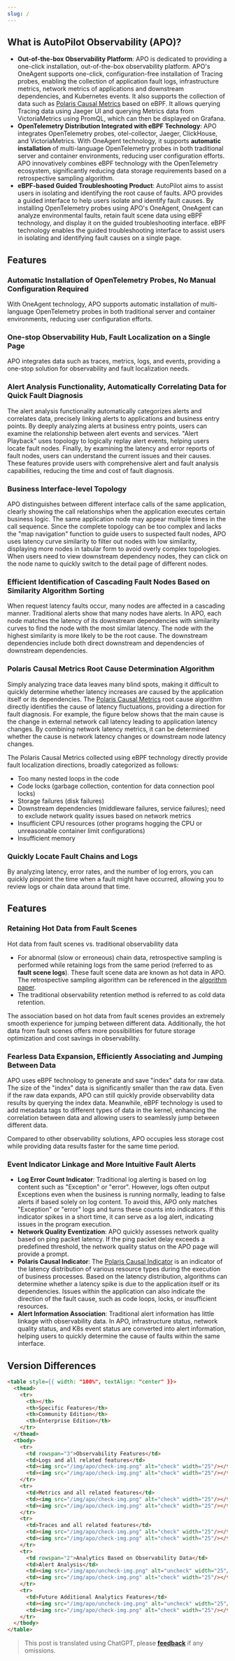 ```yaml
---
slug: /
---
```


## What is AutoPilot Observability (APO)?
- **Out-of-the-box Observability Platform**: APO is dedicated to providing a one-click installation, out-of-the-box observability platform. APO's OneAgent supports one-click, configuration-free installation of Tracing probes, enabling the collection of application fault logs, infrastructure metrics, network metrics of applications and downstream dependencies, and Kubernetes events. It also supports the collection of data such as [Polaris Causal Metrics](https://one.kindlingx.com) based on eBPF. It allows querying Tracing data using Jaeger UI and querying Metrics data from VictoriaMetrics using PromQL, which can then be displayed on Grafana.
- **OpenTelemetry Distribution Integrated with eBPF Technology**: APO integrates OpenTelemetry probes, otel-collector, Jaeger, ClickHouse, and VictoriaMetrics. With OneAgent technology, it supports **automatic installation** of multi-language OpenTelemetry probes in both traditional server and container environments, reducing user configuration efforts. APO innovatively combines eBPF technology with the OpenTelemetry ecosystem, significantly reducing data storage requirements based on a retrospective sampling algorithm.
- **eBPF-based Guided Troubleshooting Product**: AutoPilot aims to assist users in isolating and identifying the root cause of faults. APO provides a guided interface to help users isolate and identify fault causes. By installing OpenTelemetry probes using APO's OneAgent, OneAgent can analyze environmental faults, retain fault scene data using eBPF technology, and display it on the guided troubleshooting interface. eBPF technology enables the guided troubleshooting interface to assist users in isolating and identifying fault causes on a single page.

## Features
### Automatic Installation of OpenTelemetry Probes, No Manual Configuration Required
With OneAgent technology, APO supports automatic installation of multi-language OpenTelemetry probes in both traditional server and container environments, reducing user configuration efforts.
### One-stop Observability Hub, Fault Localization on a Single Page
APO integrates data such as traces, metrics, logs, and events, providing a one-stop solution for observability and fault localization needs.

### Alert Analysis Functionality, Automatically Correlating Data for Quick Fault Diagnosis
The alert analysis functionality automatically categorizes alerts and correlates data, precisely linking alerts to applications and business entry points. By deeply analyzing alerts at business entry points, users can examine the relationship between alert events and services. "Alert Playback" uses topology to logically replay alert events, helping users locate fault nodes. Finally, by examining the latency and error reports of fault nodes, users can understand the current issues and their causes. These features provide users with comprehensive alert and fault analysis capabilities, reducing the time and cost of fault diagnosis.

### Business Interface-level Topology
APO distinguishes between different interface calls of the same application, clearly showing the call relationships when the application executes certain business logic. The same application node may appear multiple times in the call sequence. Since the complete topology can be too complex and lacks the "map navigation" function to guide users to suspected fault nodes, APO uses latency curve similarity to filter out nodes with low similarity, displaying more nodes in tabular form to avoid overly complex topologies. When users need to view downstream dependency nodes, they can click on the node name to quickly switch to the detail page of different nodes.

### Efficient Identification of Cascading Fault Nodes Based on Similarity Algorithm Sorting
When request latency faults occur, many nodes are affected in a cascading manner. Traditional alerts show that many nodes have alerts. In APO, each node matches the latency of its downstream dependencies with similarity curves to find the node with the most similar latency. The node with the highest similarity is more likely to be the root cause. The downstream dependencies include both direct downstream and dependencies of downstream dependencies.

### Polaris Causal Metrics Root Cause Determination Algorithm
Simply analyzing trace data leaves many blind spots, making it difficult to quickly determine whether latency increases are caused by the application itself or its dependencies. The [Polaris Causal Metrics](https://one.kindlingx.com) root cause algorithm directly identifies the cause of latency fluctuations, providing a direction for fault diagnosis. For example, the figure below shows that the main cause is the change in external network call latency leading to application latency changes. By combining network latency metrics, it can be determined whether the cause is network latency changes or downstream node latency changes.

The Polaris Causal Metrics collected using eBPF technology directly provide fault localization directions, broadly categorized as follows:

- Too many nested loops in the code
- Code locks (garbage collection, contention for data connection pool locks)
- Storage failures (disk failures)
- Downstream dependencies (middleware failures, service failures); need to exclude network quality issues based on network metrics
- Insufficient CPU resources (other programs hogging the CPU or unreasonable container limit configurations)
- Insufficient memory

### Quickly Locate Fault Chains and Logs
By analyzing latency, error rates, and the number of log errors, you can quickly pinpoint the time when a fault might have occurred, allowing you to review logs or chain data around that time.

## Features
### Retaining Hot Data from Fault Scenes
Hot data from fault scenes vs. traditional observability data

- For abnormal (slow or erroneous) chain data, retrospective sampling is performed while retaining logs from the same period (referred to as **fault scene logs**). These fault scene data are known as hot data in APO. The retrospective sampling algorithm can be referenced in the [algorithm paper](https://www.usenix.org/conference/nsdi23/presentation/zhang-lei).
- The traditional observability retention method is referred to as cold data retention.

The association based on hot data from fault scenes provides an extremely smooth experience for jumping between different data. Additionally, the hot data from fault scenes offers more possibilities for future storage optimization and cost savings in observability.

### Fearless Data Expansion, Efficiently Associating and Jumping Between Data
APO uses eBPF technology to generate and save "index" data for raw data. The size of the "index" data is significantly smaller than the raw data. Even if the raw data expands, APO can still quickly provide observability data results by querying the index data. Meanwhile, eBPF technology is used to add metadata tags to different types of data in the kernel, enhancing the correlation between data and allowing users to seamlessly jump between different data.

Compared to other observability solutions, APO occupies less storage cost while providing data results faster for the same time period.

### Event Indicator Linkage and More Intuitive Fault Alerts

- **Log Error Count Indicator**: Traditional log alerting is based on log content such as "Exception" or "error". However, logs often output Exceptions even when the business is running normally, leading to false alerts if based solely on log content. To avoid this, APO only matches "Exception" or "error" logs and turns these counts into indicators. If this indicator spikes in a short time, it can serve as a log alert, indicating issues in the program execution.
- **Network Quality Eventization**: APO quickly assesses network quality based on ping packet latency. If the ping packet delay exceeds a predefined threshold, the network quality status on the APO page will provide a prompt.
- **Polaris Causal Indicator**: The [Polaris Causal Indicator](https://one.kindlingx.com) is an indicator of the latency distribution of various resource types during the execution of business processes. Based on the latency distribution, algorithms can determine whether a latency spike is due to the application itself or its dependencies. Issues within the application can also indicate the direction of the fault cause, such as code loops, locks, or insufficient resources.
- **Alert Information Association**: Traditional alert information has little linkage with observability data. In APO, infrastructure status, network quality status, and K8s event status are converted into alert information, helping users to quickly determine the cause of faults within the same interface.

## Version Differences

```markdown
<table style={{ width: "100%", textAlign: "center" }}>
  <thead>
    <tr>
      <th></th>
      <th>Specific Features</th>
      <th>Community Edition</th>
      <th>Enterprise Edition</th>
    </tr>
  </thead>
  <tbody>
    <tr>
      <td rowspan="3">Observability Features</td>
      <td>Logs and all related features</td>
      <td><img src="/img/apo/check-img.png" alt="check" width="25"/></td>
      <td><img src="/img/apo/check-img.png" alt="check" width="25"/></td>
    </tr>
    <tr>
      <td>Metrics and all related features</td>
      <td><img src="/img/apo/check-img.png" alt="check" width="25"/></td>
      <td><img src="/img/apo/check-img.png" alt="check" width="25"/></td>
    </tr>
    <tr>
      <td>Traces and all related features</td>
      <td><img src="/img/apo/check-img.png" alt="check" width="25"/></td>
      <td><img src="/img/apo/check-img.png" alt="check" width="25"/></td>
    </tr>
    <tr>
      <td rowspan="2">Analytics Based on Observability Data</td>
      <td>Alert Analysis</td>
      <td><img src="/img/apo/uncheck-img.png" alt="uncheck" width="25"/></td>
      <td><img src="/img/apo/check-img.png" alt="check" width="25"/></td>
    </tr>
    <tr>
      <td>Future Additional Analytics Features</td>
      <td><img src="/img/apo/uncheck-img.png" alt="uncheck" width="25"/></td>
      <td><img src="/img/apo/check-img.png" alt="check" width="25"/></td>
    </tr>
  </tbody>
</table>
```

> This post is translated using ChatGPT, please [**feedback**](https://github.com/linyuxuanlin/Wiki_MkDocs/issues/new) if any omissions.